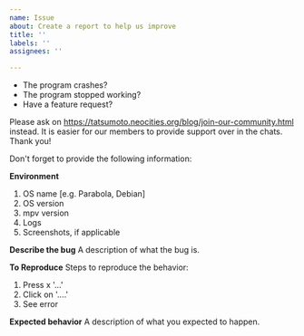 ```yaml
---
name: Issue
about: Create a report to help us improve
title: ''
labels: ''
assignees: ''

---
```


- The program crashes?
- The program stopped working?
- Have a feature request?

Please ask on https://tatsumoto.neocities.org/blog/join-our-community.html instead. It is easier for our members to provide support over in the chats. Thank you!

Don't forget to provide the following information:

**Environment**

1) OS name  [e.g. Parabola, Debian]
2) OS version
3) mpv version
4) Logs
5) Screenshots, if applicable

**Describe the bug**
A description of what the bug is.

**To Reproduce**
Steps to reproduce the behavior:
1) Press x '...'
2) Click on '....'
3) See error

**Expected behavior**
A description of what you expected to happen.
